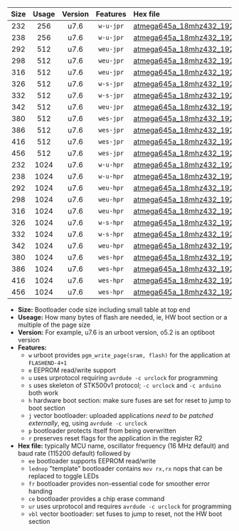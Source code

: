|Size|Usage|Version|Features|Hex file|
|:-:|:-:|:-:|:-:|:--|
|232|256|u7.6|`w-u-jpr`|[atmega645a_18mhz432_19200bps_ur_vbl.hex](https://raw.githubusercontent.com/stefanrueger/urboot/main/atmega645a_18mhz432_19200bps_ur_vbl.hex)|
|238|256|u7.6|`w-u-jpr`|[atmega645a_18mhz432_19200bps_lednop_ur_vbl.hex](https://raw.githubusercontent.com/stefanrueger/urboot/main/atmega645a_18mhz432_19200bps_lednop_ur_vbl.hex)|
|292|512|u7.6|`weu-jpr`|[atmega645a_18mhz432_19200bps_ee_ur_vbl.hex](https://raw.githubusercontent.com/stefanrueger/urboot/main/atmega645a_18mhz432_19200bps_ee_ur_vbl.hex)|
|298|512|u7.6|`weu-jpr`|[atmega645a_18mhz432_19200bps_ee_lednop_ur_vbl.hex](https://raw.githubusercontent.com/stefanrueger/urboot/main/atmega645a_18mhz432_19200bps_ee_lednop_ur_vbl.hex)|
|316|512|u7.6|`weu-jpr`|[atmega645a_18mhz432_19200bps_ee_lednop_fr_ur_vbl.hex](https://raw.githubusercontent.com/stefanrueger/urboot/main/atmega645a_18mhz432_19200bps_ee_lednop_fr_ur_vbl.hex)|
|326|512|u7.6|`w-s-jpr`|[atmega645a_18mhz432_19200bps_vbl.hex](https://raw.githubusercontent.com/stefanrueger/urboot/main/atmega645a_18mhz432_19200bps_vbl.hex)|
|332|512|u7.6|`w-s-jpr`|[atmega645a_18mhz432_19200bps_lednop_vbl.hex](https://raw.githubusercontent.com/stefanrueger/urboot/main/atmega645a_18mhz432_19200bps_lednop_vbl.hex)|
|342|512|u7.6|`weu-jpr`|[atmega645a_18mhz432_19200bps_ee_lednop_fr_ce_ur_vbl.hex](https://raw.githubusercontent.com/stefanrueger/urboot/main/atmega645a_18mhz432_19200bps_ee_lednop_fr_ce_ur_vbl.hex)|
|380|512|u7.6|`wes-jpr`|[atmega645a_18mhz432_19200bps_ee_vbl.hex](https://raw.githubusercontent.com/stefanrueger/urboot/main/atmega645a_18mhz432_19200bps_ee_vbl.hex)|
|386|512|u7.6|`wes-jpr`|[atmega645a_18mhz432_19200bps_ee_lednop_vbl.hex](https://raw.githubusercontent.com/stefanrueger/urboot/main/atmega645a_18mhz432_19200bps_ee_lednop_vbl.hex)|
|416|512|u7.6|`wes-jpr`|[atmega645a_18mhz432_19200bps_ee_lednop_fr_vbl.hex](https://raw.githubusercontent.com/stefanrueger/urboot/main/atmega645a_18mhz432_19200bps_ee_lednop_fr_vbl.hex)|
|456|512|u7.6|`wes-jpr`|[atmega645a_18mhz432_19200bps_ee_lednop_fr_ce_vbl.hex](https://raw.githubusercontent.com/stefanrueger/urboot/main/atmega645a_18mhz432_19200bps_ee_lednop_fr_ce_vbl.hex)|
|232|1024|u7.6|`w-u-hpr`|[atmega645a_18mhz432_19200bps_ur.hex](https://raw.githubusercontent.com/stefanrueger/urboot/main/atmega645a_18mhz432_19200bps_ur.hex)|
|238|1024|u7.6|`w-u-hpr`|[atmega645a_18mhz432_19200bps_lednop_ur.hex](https://raw.githubusercontent.com/stefanrueger/urboot/main/atmega645a_18mhz432_19200bps_lednop_ur.hex)|
|292|1024|u7.6|`weu-hpr`|[atmega645a_18mhz432_19200bps_ee_ur.hex](https://raw.githubusercontent.com/stefanrueger/urboot/main/atmega645a_18mhz432_19200bps_ee_ur.hex)|
|298|1024|u7.6|`weu-hpr`|[atmega645a_18mhz432_19200bps_ee_lednop_ur.hex](https://raw.githubusercontent.com/stefanrueger/urboot/main/atmega645a_18mhz432_19200bps_ee_lednop_ur.hex)|
|316|1024|u7.6|`weu-hpr`|[atmega645a_18mhz432_19200bps_ee_lednop_fr_ur.hex](https://raw.githubusercontent.com/stefanrueger/urboot/main/atmega645a_18mhz432_19200bps_ee_lednop_fr_ur.hex)|
|326|1024|u7.6|`w-s-hpr`|[atmega645a_18mhz432_19200bps.hex](https://raw.githubusercontent.com/stefanrueger/urboot/main/atmega645a_18mhz432_19200bps.hex)|
|332|1024|u7.6|`w-s-hpr`|[atmega645a_18mhz432_19200bps_lednop.hex](https://raw.githubusercontent.com/stefanrueger/urboot/main/atmega645a_18mhz432_19200bps_lednop.hex)|
|342|1024|u7.6|`weu-hpr`|[atmega645a_18mhz432_19200bps_ee_lednop_fr_ce_ur.hex](https://raw.githubusercontent.com/stefanrueger/urboot/main/atmega645a_18mhz432_19200bps_ee_lednop_fr_ce_ur.hex)|
|380|1024|u7.6|`wes-hpr`|[atmega645a_18mhz432_19200bps_ee.hex](https://raw.githubusercontent.com/stefanrueger/urboot/main/atmega645a_18mhz432_19200bps_ee.hex)|
|386|1024|u7.6|`wes-hpr`|[atmega645a_18mhz432_19200bps_ee_lednop.hex](https://raw.githubusercontent.com/stefanrueger/urboot/main/atmega645a_18mhz432_19200bps_ee_lednop.hex)|
|416|1024|u7.6|`wes-hpr`|[atmega645a_18mhz432_19200bps_ee_lednop_fr.hex](https://raw.githubusercontent.com/stefanrueger/urboot/main/atmega645a_18mhz432_19200bps_ee_lednop_fr.hex)|
|456|1024|u7.6|`wes-hpr`|[atmega645a_18mhz432_19200bps_ee_lednop_fr_ce.hex](https://raw.githubusercontent.com/stefanrueger/urboot/main/atmega645a_18mhz432_19200bps_ee_lednop_fr_ce.hex)|

- **Size:** Bootloader code size including small table at top end
- **Useage:** How many bytes of flash are needed, ie, HW boot section or a multiple of the page size
- **Version:** For example, u7.6 is an urboot version, o5.2 is an optiboot version
- **Features:**
  + `w` urboot provides `pgm_write_page(sram, flash)` for the application at `FLASHEND-4+1`
  + `e` EEPROM read/write support
  + `u` uses urprotocol requiring `avrdude -c urclock` for programming
  + `s` uses skeleton of STK500v1 protocol; `-c urclock` and `-c arduino` both work
  + `h` hardware boot section: make sure fuses are set for reset to jump to boot section
  + `j` vector bootloader: uploaded applications *need to be patched externally*, eg, using `avrdude -c urclock`
  + `p` bootloader protects itself from being overwritten
  + `r` preserves reset flags for the application in the register R2
- **Hex file:** typically MCU name, oscillator frequency (16 MHz default) and baud rate (115200 default) followed by
  + `ee` bootloader supports EEPROM read/write
  + `lednop` "template" bootloader contains `mov rx,rx` nops that can be replaced to toggle LEDs
  + `fr` bootloader provides non-essential code for smoother error handing
  + `ce` bootloader provides a chip erase command
  + `ur` uses urprotocol and requires `avrdude -c urclock` for programming
  + `vbl` vector bootloader: set fuses to jump to reset, not the HW boot section
